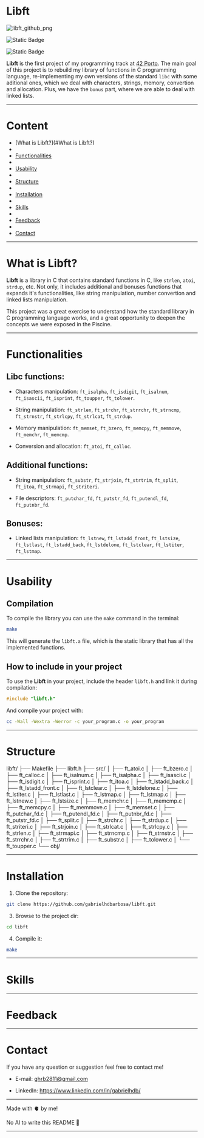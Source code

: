 
# Libft

 ![libft_github_png](https://github.com/user-attachments/assets/2176414d-6560-4a5e-a346-849cbe7518ae)

![Static Badge](https://img.shields.io/badge/C)

![Static Badge](https://img.shields.io/badge/42_School)

**Libft** is the first project of my programming track at [42 Porto](https://www.42porto.com). The main goal of this project is to rebuild my library of functions in C programming language, re-implementing my own versions of the standard `libc` with some aditional ones, which we deal with characters, strings, memory, convertion and allocation. Plus, we have the `bonus` part, where we are able to deal with linked lists.

---

# Content

- [What is Libft?](#What is Libft?)
- 
- [Functionalities](#Functionalities)
- 
- [Usability](#Usability)
- 
- [Structure](#Structure)
- 
- [Installation](#Installation)
- 
- [Skills](#Skills)
- 
- [Feedback](#Feedback)
- 
- [Contact](#Contact)

---

# What is Libft?

**Libft** is a library in C that contains standard functions in C, like `strlen`, `atoi`, `strdup`, etc. Not only, it includes additional and bonuses functions that expands it's functionalities, like string manipulation, number convertion and linked lists manipulation.

This project was a great exercise to understand how the standard library in C programming language works, and a great opportunity to deepen the concepts we were exposed in the Piscine.

---

# Functionalities

## Libc functions:

- Characters manipulation: `ft_isalpha`, `ft_isdigit`, `ft_isalnum`, `ft_isascii`, `ft_isprint`, `ft_toupper`, `ft_tolower`.

- String manipulation: `ft_strlen`, `ft_strchr`, `ft_strrchr`, `ft_strncmp`, `ft_strnstr`, `ft_strlcpy`, `ft_strlcat`, `ft_strdup`.

- Memory manipulation: `ft_memset`, `ft_bzero`, `ft_memcpy`, `ft_memmove`, `ft_memchr`, `ft_memcmp`.

- Conversion and allocation: `ft_atoi`, `ft_calloc`.

## Additional functions:

- String manipulation: `ft_substr`, `ft_strjoin`, `ft_strtrim`, `ft_split`, `ft_itoa`, `ft_strmapi`, `ft_striteri`.

- File descriptors: `ft_putchar_fd`, `ft_putstr_fd`, `ft_putendl_fd`, `ft_putnbr_fd`.

## Bonuses:

- Linked lists manipulation: `ft_lstnew`, `ft_lstadd_front`, `ft_lstsize`, `ft_lstlast`, `ft_lstadd_back`, `ft_lstdelone`, `ft_lstclear`, `ft_lstiter`, `ft_lstmap`.

---

# Usability

## Compilation
To compile the library you can use the `make` command in the terminal:

```Bash
make
```

This will generate the `libft.a` file, which is the static library that has all the implemented functions.

## How to include in your project
To use the **Libft** in your project, include the header `libft.h` and link it during compilation:

```C
#include "libft.h"
```

And compile your project with:

```Bash
cc -Wall -Wextra -Werror -c your_program.c -o your_program
```

---

# Structure
libft/
├── Makefile
├── libft.h
├── src/
│   ├── ft_atoi.c
│   ├── ft_bzero.c
│   ├── ft_calloc.c
│   ├── ft_isalnum.c
│   ├── ft_isalpha.c
│   ├── ft_isascii.c
│   ├── ft_isdigit.c
│   ├── ft_isprint.c
│   ├── ft_itoa.c
│   ├── ft_lstadd_back.c
│   ├── ft_lstadd_front.c
│   ├── ft_lstclear.c
│   ├── ft_lstdelone.c
│   ├── ft_lstiter.c
│   ├── ft_lstlast.c
│   ├── ft_lstmap.c
│   ├── ft_lstmap.c
│   ├── ft_lstnew.c
│   ├── ft_lstsize.c
│   ├── ft_memchr.c
│   ├── ft_memcmp.c
│   ├── ft_memcpy.c
│   ├── ft_memmove.c
│   ├── ft_memset.c
│   ├── ft_putchar_fd.c
│   ├── ft_putendl_fd.c
│   ├── ft_putnbr_fd.c
│   ├── ft_putstr_fd.c
│   ├── ft_split.c
│   ├── ft_strchr.c
│   ├── ft_strdup.c
│   ├── ft_striteri.c
│   ├── ft_strjoin.c
│   ├── ft_strlcat.c
│   ├── ft_strlcpy.c
│   ├── ft_strlen.c
│   ├── ft_strmapi.c
│   ├── ft_strncmp.c
│   ├── ft_strnstr.c
│   ├── ft_strrchr.c
│   ├── ft_strtrim.c
│   ├── ft_substr.c
│   ├── ft_tolower.c
│   └── ft_toupper.c
└── obj/

---

# Installation
1. Clone the repository:

```Bash
git clone https://github.com/gabrielhdbarbosa/libft.git
```

3. Browse to the project dir:

```Bash
cd libft
```

4. Compile it:

```Bash
make
```

---

# Skills


---

# Feedback


---

# Contact

If you have any question or suggestion feel free to contact me!

- E-mail: ghrb2811@gmail.com

- LinkedIn: https://www.linkedin.com/in/gabrielhdb/

---

Made with 🫀 by me!

No AI to write this README 🤖

---
